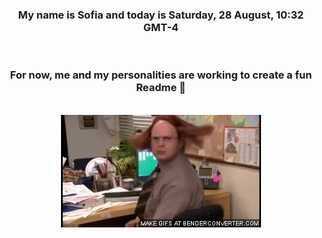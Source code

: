 


<div align="center">
<h3 >My name is Sofia and today is Saturday, 28 August, 10:32 GMT-4</h3><br>
<h3 >For now, me and my personalities are working to create a fun Readme 👋
</h3><br>
<img src='img/dwight.gif' alt='working...'/>
</div>
